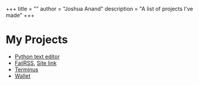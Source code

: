 +++
title = ""
author = "Joshua Anand"
description = "A list of projects I've made"
+++


# My Projects

- [Python text editor](https://github.com/ReadabilityLOL/Python-text-editor)
- [FailRSS](https://github.com/readabilityLOL/FAIL), [Site link](https://failrss.glitched.tech)
- [Terminus](https://github.com/readabilityLOL/Terminus)
- [Wallet](https://github.com/ReadabilityLOL/wallet)
